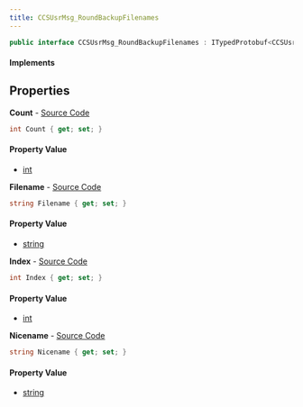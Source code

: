 ```yaml
---
title: CCSUsrMsg_RoundBackupFilenames
---
```


```csharp
public interface CCSUsrMsg_RoundBackupFilenames : ITypedProtobuf<CCSUsrMsg_RoundBackupFilenames>, INativeHandle, INetMessage<CCSUsrMsg_RoundBackupFilenames>, IDisposable
```

#### Implements

## Properties

**Count** - [Source Code](https://github.com/swiftly-solution/swiftlys2/blob/master/managed/src/SwiftlyS2.Generated/Protobufs/Interfaces/CCSUsrMsg_RoundBackupFilenames.cs#L18)

```csharp
int Count { get; set; }
```

#### Property Value

- [int](https://learn.microsoft.com/dotnet/api/system.int32)

**Filename** - [Source Code](https://github.com/swiftly-solution/swiftlys2/blob/master/managed/src/SwiftlyS2.Generated/Protobufs/Interfaces/CCSUsrMsg_RoundBackupFilenames.cs#L24)

```csharp
string Filename { get; set; }
```

#### Property Value

- [string](https://learn.microsoft.com/dotnet/api/system.string)

**Index** - [Source Code](https://github.com/swiftly-solution/swiftlys2/blob/master/managed/src/SwiftlyS2.Generated/Protobufs/Interfaces/CCSUsrMsg_RoundBackupFilenames.cs#L21)

```csharp
int Index { get; set; }
```

#### Property Value

- [int](https://learn.microsoft.com/dotnet/api/system.int32)

**Nicename** - [Source Code](https://github.com/swiftly-solution/swiftlys2/blob/master/managed/src/SwiftlyS2.Generated/Protobufs/Interfaces/CCSUsrMsg_RoundBackupFilenames.cs#L27)

```csharp
string Nicename { get; set; }
```

#### Property Value

- [string](https://learn.microsoft.com/dotnet/api/system.string)

